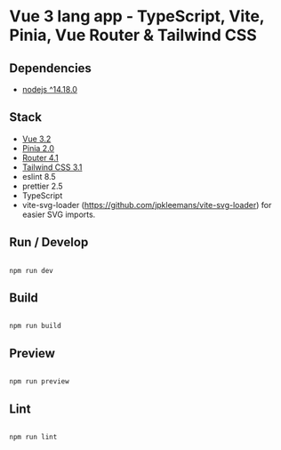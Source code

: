 # Vue 3 lang app - TypeScript, Vite, Pinia, Vue Router & Tailwind CSS

## Dependencies

- [nodejs ^14.18.0](https://nodejs.org/)

## Stack

- [Vue 3.2](https://vuejs.org/)
- [Pinia 2.0](https://pinia.vuejs.org/)
- [Router 4.1](https://router.vuejs.org/)
- [Tailwind CSS 3.1](https://tailwindcss.com/)
- eslint 8.5
- prettier 2.5
- TypeScript
- vite-svg-loader (https://github.com/jpkleemans/vite-svg-loader) for easier SVG imports.

## Run / Develop

```

npm run dev

```

## Build

```

npm run build

```

## Preview

```

npm run preview

```

## Lint

```

npm run lint

```
